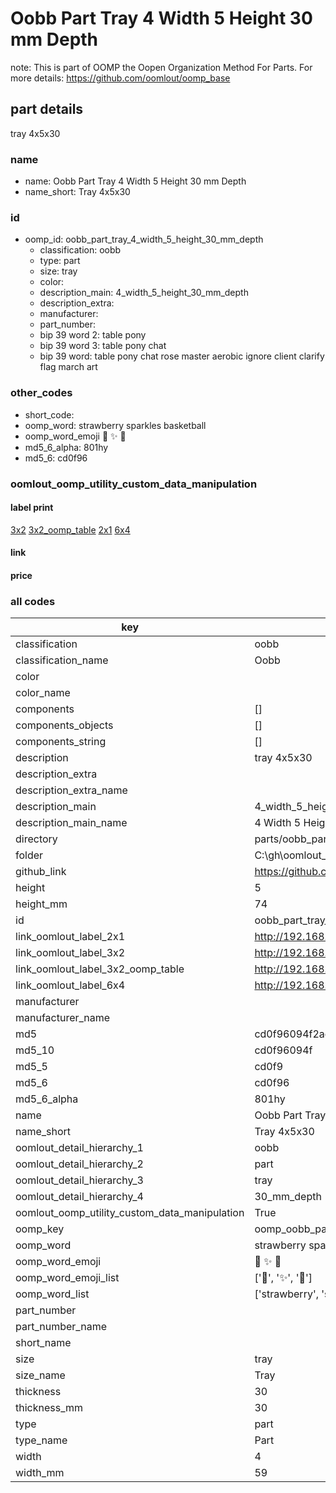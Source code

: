 # Oobb Part Tray 4 Width 5 Height 30 mm Depth  

note: This is part of OOMP the Oopen Organization Method For Parts. For more details: https://github.com/oomlout/oomp_base

##  part details
  



tray 4x5x30



### name
* name: Oobb Part Tray 4 Width 5 Height 30 mm Depth
* name_short: Tray 4x5x30 
### id
* oomp_id: oobb_part_tray_4_width_5_height_30_mm_depth
  * classification: oobb
  * type: part
  * size: tray
  * color: 
  * description_main: 4_width_5_height_30_mm_depth
  * description_extra: 
  * manufacturer: 
  * part_number: 
  * bip 39 word 2: table pony
  * bip 39 word 3: table pony chat
  * bip 39 word: table pony chat rose master aerobic ignore client clarify flag march art

### other_codes
* short_code: 
* oomp_word: strawberry sparkles basketball
* oomp_word_emoji :strawberry: :sparkles: :basketball:
* md5_6_alpha: 801hy
* md5_6: cd0f96






### oomlout_oomp_utility_custom_data_manipulation
#### label print
[3x2](http://192.168.1.245:1112/?label=oomp%20801hy)
[3x2_oomp_table](http://192.168.1.108:1112/?label=oomp%20801hy)
[2x1](http://192.168.1.242:1112/?label=oomp%20801hy)
[6x4](http://192.168.1.55:1112/?label=oomp%20801hy)    

#### link

                              

#### price







### all codes 
| key | value |  
| --- | --- |  
| classification | oobb |  
| classification_name | Oobb |  
| color |  |  
| color_name |  |  
| components | [] |  
| components_objects | [] |  
| components_string | [] |  
| description | tray 4x5x30 |  
| description_extra |  |  
| description_extra_name |  |  
| description_main | 4_width_5_height_30_mm_depth |  
| description_main_name | 4 Width 5 Height 30 mm Depth |  
| directory | parts/oobb_part_tray_4_width_5_height_30_mm_depth |  
| folder | C:\gh\oomlout_oobb_version_4_generated_parts\parts\oobb_part_tray_4_width_5_height_30_mm_depth |  
| github_link | https://github.com/oomlout/oomlout_oomp_part_src/tree/main/parts/oobb_part_tray_4_width_5_height_30_mm_depth |  
| height | 5 |  
| height_mm | 74 |  
| id | oobb_part_tray_4_width_5_height_30_mm_depth |  
| link_oomlout_label_2x1 | http://192.168.1.242:1112/?label=oomp%20801hy |  
| link_oomlout_label_3x2 | http://192.168.1.245:1112/?label=oomp%20801hy |  
| link_oomlout_label_3x2_oomp_table | http://192.168.1.108:1112/?label=oomp%20801hy |  
| link_oomlout_label_6x4 | http://192.168.1.55:1112/?label=oomp%20801hy |  
| manufacturer |  |  
| manufacturer_name |  |  
| md5 | cd0f96094f2ace1810c45bc04da9fee7 |  
| md5_10 | cd0f96094f |  
| md5_5 | cd0f9 |  
| md5_6 | cd0f96 |  
| md5_6_alpha | 801hy |  
| name | Oobb Part Tray 4 Width 5 Height 30 mm Depth |  
| name_short | Tray 4x5x30  |  
| oomlout_detail_hierarchy_1 | oobb |  
| oomlout_detail_hierarchy_2 | part |  
| oomlout_detail_hierarchy_3 | tray |  
| oomlout_detail_hierarchy_4 | 30_mm_depth |  
| oomlout_oomp_utility_custom_data_manipulation | True |  
| oomp_key | oomp_oobb_part_tray_4_width_5_height_30_mm_depth |  
| oomp_word | strawberry sparkles basketball |  
| oomp_word_emoji | :strawberry: :sparkles: :basketball: |  
| oomp_word_emoji_list | [':strawberry:', ':sparkles:', ':basketball:'] |  
| oomp_word_list | ['strawberry', 'sparkles', 'basketball'] |  
| part_number |  |  
| part_number_name |  |  
| short_name |  |  
| size | tray |  
| size_name | Tray |  
| thickness | 30 |  
| thickness_mm | 30 |  
| type | part |  
| type_name | Part |  
| width | 4 |  
| width_mm | 59 |  

